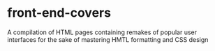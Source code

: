 # front-end-covers
A compilation of HTML pages containing remakes of popular user interfaces for the sake of mastering HMTL formatting and CSS design
